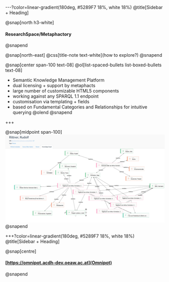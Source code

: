 ---?color=linear-gradient(180deg, #5289F7 18%, white 18%)
@title[Sidebar + Heading]

@snap[north h3-white]
#### ResearchSpace/Metaphactory
@snapend

@snap[north-east]
@css[title-note text-white](how to explore?)
@snapend

@snap[center span-100 text-08]
@ol[list-spaced-bullets list-boxed-bullets text-08]
- Semantic Knowledge Management Platform
- dual licensing + support by metaphacts
- large number of customizable HTML5 components
- working against any SPARQL 1.1 endpoint
- customisation via templating + fields
- based on Fundamental Categories and Relationships  for intuitive querying
@olend
@snapend

+++

@snap[midpoint span-100]
![Omnipot example](images/screen_Omnipot_localGraph.PNG)
@snapend

+++?color=linear-gradient(180deg, #5289F7 18%, white 18%)
@title[Sidebar + Heading]

@snap[centre]
#### [https://omnipot.acdh-dev.oeaw.ac.at](Omnipot)
@snapend
